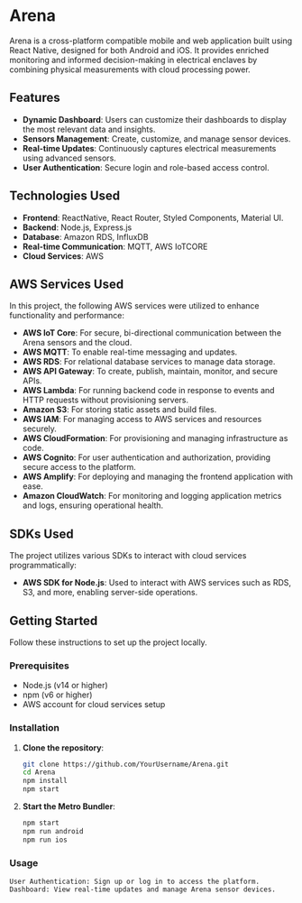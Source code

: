 # Arena

Arena is a cross-platform compatible mobile and web application built using React Native, designed for both Android and iOS. It provides enriched monitoring and informed decision-making in electrical enclaves by combining physical measurements with cloud processing power.

## Features

- **Dynamic Dashboard**: Users can customize their dashboards to display the most relevant data and insights.
- **Sensors Management**: Create, customize, and manage sensor devices.
- **Real-time Updates**: Continuously captures electrical measurements using advanced sensors.
- **User Authentication**: Secure login and role-based access control.

## Technologies Used

- **Frontend**: ReactNative, React Router, Styled Components, Material UI.
- **Backend**: Node.js, Express.js
- **Database**: Amazon RDS, InfluxDB
- **Real-time Communication**: MQTT, AWS IoTCORE
- **Cloud Services**: AWS 

## AWS Services Used

In this project, the following AWS services were utilized to enhance functionality and performance:

- **AWS IoT Core**: For secure, bi-directional communication between the Arena sensors and the cloud.
- **AWS MQTT**: To enable real-time messaging and updates.
- **AWS RDS**: For relational database services to manage data storage.
- **AWS API Gateway**: To create, publish, maintain, monitor, and secure APIs.
- **AWS Lambda**: For running backend code in response to events and HTTP requests without provisioning servers.
- **Amazon S3**: For storing static assets and build files.
- **AWS IAM**: For managing access to AWS services and resources securely.
- **AWS CloudFormation**: For provisioning and managing infrastructure as code.
- **AWS Cognito**: For user authentication and authorization, providing secure access to the platform.
- **AWS Amplify**: For deploying and managing the frontend application with ease.
- **Amazon CloudWatch**: For monitoring and logging application metrics and logs, ensuring operational health.

## SDKs Used

The project utilizes various SDKs to interact with cloud services programmatically:

- **AWS SDK for Node.js**: Used to interact with AWS services such as RDS, S3, and more, enabling server-side operations.
  
## Getting Started

Follow these instructions to set up the project locally.

### Prerequisites

- Node.js (v14 or higher)
- npm (v6 or higher)
- AWS account for cloud services setup

### Installation

1. **Clone the repository**:
   ```bash
   git clone https://github.com/YourUsername/Arena.git
   cd Arena
   npm install
   npm start
2. **Start the Metro Bundler**:
   ```bash
   npm start
   npm run android
   npm run ios

### Usage

    User Authentication: Sign up or log in to access the platform.
    Dashboard: View real-time updates and manage Arena sensor devices.


